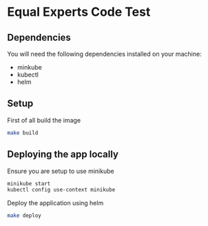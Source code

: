 # Equal Experts Code Test

## Dependencies

You will need the following dependencies installed on your machine:
- minkube
- kubectl
- helm

## Setup

First of all build the image

```sh
make build
```

## Deploying the app locally

Ensure you are setup to use minikube
```sh
minikube start
kubectl config use-context minikube
```

Deploy the application using helm
```sh
make deploy
```

